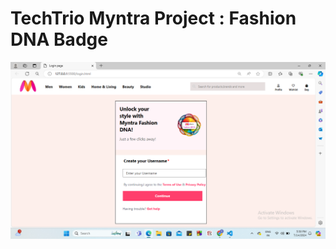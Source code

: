 # TechTrio Myntra Project : Fashion DNA Badge

![This is the login page which will appear if user wants to Unlock MYNTRA FASHION DNA:](login.png)


